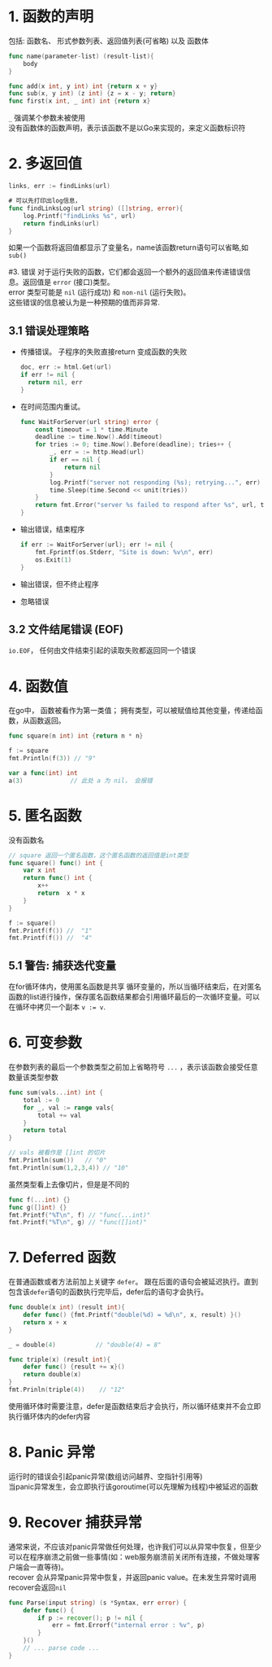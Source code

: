 # 1. 函数的声明
包括: 函数名、 形式参数列表、返回值列表(可省略) 以及 函数体
```go
func name(parameter-list) (result-list){
    body
}

func add(x int, y int) int {return x + y}
func sub(x, y int) (z int) {z = x - y; return}
func first(x int, _ int) int {return x}
```
`_` 强调某个参数未被使用  
没有函数体的函数声明，表示该函数不是以Go来实现的，来定义函数标识符

# 2. 多返回值
```go
links, err := findLinks(url)

# 可以先打印出log信息， 
func findLinksLog(url string) ([]string, error){
    log.Printf("findLinks %s", url)
    return findLinks(url)
}
```
如果一个函数将返回值都显示了变量名，name该函数return语句可以省略,如 `sub()`

#3. 错误
对于运行失败的函数，它们都会返回一个额外的返回值来传递错误信息。返回值是 `error` (接口)类型。  
error 类型可能是 `nil` (运行成功) 和 `non-nil` (运行失败)。  
这些错误的信息被认为是一种预期的值而非异常.

## 3.1 错误处理策略
- 传播错误。 子程序的失败直接return 变成函数的失败
    ```go
    doc, err := html.Get(url)
    if err != nil {
      return nil, err
    }       
    ```
- 在时间范围内重试。
    ```go
    func WaitForServer(url string) error {
        const timeout = 1 * time.Minute
        deadline := time.Now().Add(timeout)
        for tries := 0; time.Now().Before(deadline); tries++ {
            _, err = := http.Head(url)
            if er == nil {
                return nil
            }
            log.Printf("server not responding (%s); retrying...", err)
            time.Sleep(time.Second << unit(tries))
        }  
        return fmt.Error("server %s failed to respond after %s", url, timeout) 
    }
    ```

- 输出错误，结束程序
    ```go
    if err := WaitForServer(url); err != nil {
        fmt.Fprintf(os.Stderr, "Site is down: %v\n", err)
        os.Exit(1)
    }
    ```
  
- 输出错误，但不终止程序
- 忽略错误

## 3.2 文件结尾错误 (EOF)
`io.EOF`， 任何由文件结束引起的读取失败都返回同一个错误

# 4. 函数值
在go中， 函数被看作为第一类值； 拥有类型，可以被赋值给其他变量，传递给函数，从函数返回。
```go
func square(n int) int {return n * n}

f := square
fmt.Println(f(3)) // "9"

var a func(int) int
a(3)             // 此处 a 为 nil， 会报错
```

# 5. 匿名函数
没有函数名
```go
// square 返回一个匿名函数，这个匿名函数的返回值是int类型
func square() func() int {
    var x int
    return func() int {
        x++
        return  x * x
    }
}

f := square()
fmt.Printf(f()) //  "1"
fmt.Printf(f()) //  "4"
```

## 5.1 警告: 捕获迭代变量
在for循环体内，使用匿名函数是共享 循环变量的，所以当循环结束后，在对匿名函数的list进行操作，保存匿名函数结果都会引用循环最后的一次循环变量。可以在循环中拷贝一个副本 `v := v`.

# 6. 可变参数
在参数列表的最后一个参数类型之前加上省略符号 `...` ，表示该函数会接受任意数量该类型参数
```go
func sum(vals...int) int {
    total := 0
    for _, val := range vals{
        total += val
    }
    return total
}

// vals 被看作是 []int 的切片
fmt.Println(sum())   // "0"
fmt.Println(sum(1,2,3,4)) // "10"
```
虽然类型看上去像切片，但是是不同的
```go
func f(...int) {}
func g([]int) {}
fmt.Printf("%T\n", f) // "func(...int)"
fmt.Printf("%T\n", g) // "func([]int)"
```

# 7. Deferred 函数
在普通函数或者方法前加上关键字 `defer`。 跟在后面的语句会被延迟执行。直到包含该`defer`语句的函数执行完毕后，defer后的语句才会执行。
```go
func double(x int) (result int){
    defer func() {fmt.Printf("double(%d) = %d\n", x, result) }()
    return x + x
}

_ = double(4)           // "double(4) = 8"

func triple(x) (result int){
    defer func() {result += x}()
    return double(x)
}
fmt.Prinln(triple(4))    // "12"
```
使用循环体时需要注意，defer是函数结束后才会执行，所以循环结束并不会立即执行循环体内的defer内容

# 8. Panic 异常
运行时的错误会引起panic异常(数组访问越界、空指针引用等)  
当panic异常发生，会立即执行该goroutime(可以先理解为线程)中被延迟的函数

# 9. Recover 捕获异常
通常来说，不应该对panic异常做任何处理，也许我们可以从异常中恢复，但至少可以在程序崩溃之前做一些事情(如：web服务崩溃前关闭所有连接，不做处理客户端会一直等待)。  
recover 会从异常panic异常中恢复，并返回panic value。在未发生异常时调用recover会返回`nil`
```go 
func Parse(input string) (s *Syntax, err error) {
    defer func() {
        if p := recover(); p != nil {
            err = fmt.Errorf("internal error : %v", p)
        }   
    }()
    // ... parse code ...
}
```


